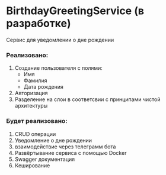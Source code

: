 # BirthdayGreetingService (в разработке)

Сервис для уведомлении о дне рождении

### Реализовано:
1. Создание пользователя с полями:
   - Имя
   - Фамилия
   - Дата рождения
2. Авторизация
3. Разделение на слои в соответсвии с принципами чистой архитектуры
   
### Будет реализовано:
1. CRUD операции
2. Уведомление о дне рождении
3. взаимодействие через телеграмм бота
4. Развёртывание сервиса с помощью Docker
5. Swagger документация
6. Кеширование
